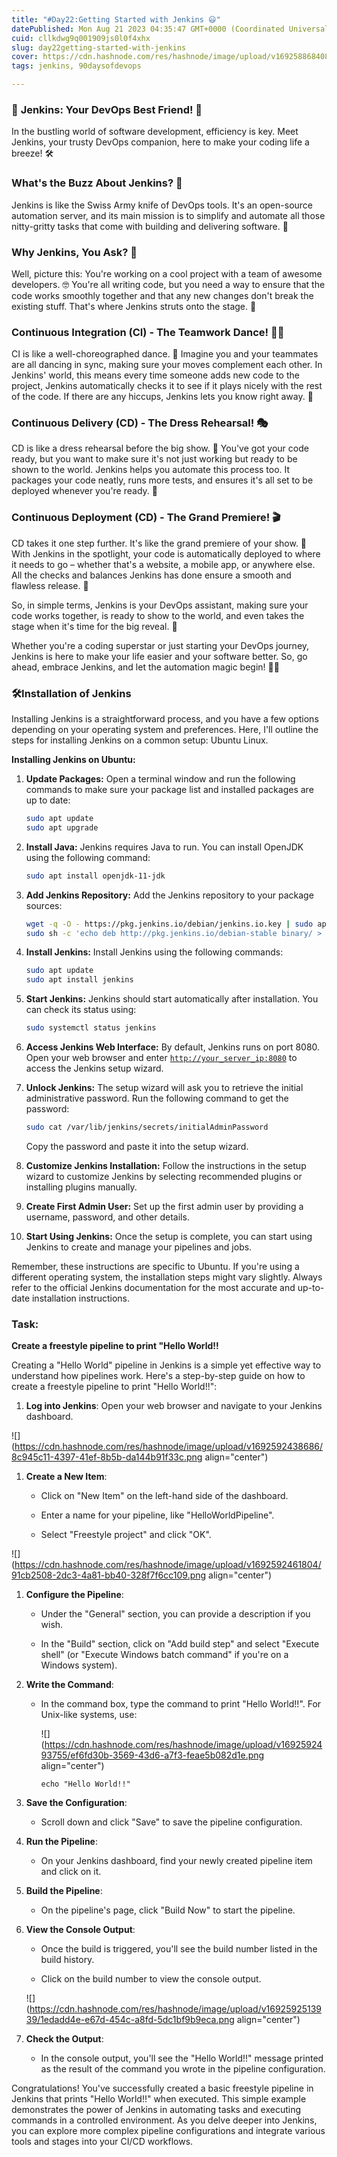 ```yaml
---
title: "#Day22:Getting Started with Jenkins 😃"
datePublished: Mon Aug 21 2023 04:35:47 GMT+0000 (Coordinated Universal Time)
cuid: cllkdwg9q001909js0l0f4xhx
slug: day22getting-started-with-jenkins
cover: https://cdn.hashnode.com/res/hashnode/image/upload/v1692588684086/16a52be6-54fb-4189-91d1-c98039683a18.webp
tags: jenkins, 90daysofdevops

---
```


### 🚀 **Jenkins: Your DevOps Best Friend!** 🌟

In the bustling world of software development, efficiency is key. Meet Jenkins, your trusty DevOps companion, here to make your coding life a breeze! 🛠️

### **What's the Buzz About Jenkins?** 🐝

Jenkins is like the Swiss Army knife of DevOps tools. It's an open-source automation server, and its main mission is to simplify and automate all those nitty-gritty tasks that come with building and delivering software. 🤖

### **Why Jenkins, You Ask?** 🤔

Well, picture this: You're working on a cool project with a team of awesome developers. 🤓 You're all writing code, but you need a way to ensure that the code works smoothly together and that any new changes don't break the existing stuff. That's where Jenkins struts onto the stage. 🎤

### **Continuous Integration (CI) - The Teamwork Dance!** 💃🕺

CI is like a well-choreographed dance. 💃 Imagine you and your teammates are all dancing in sync, making sure your moves complement each other. In Jenkins' world, this means every time someone adds new code to the project, Jenkins automatically checks it to see if it plays nicely with the rest of the code. If there are any hiccups, Jenkins lets you know right away. 🚦

### **Continuous Delivery (CD) - The Dress Rehearsal!** 🎭

CD is like a dress rehearsal before the big show. 🎪 You've got your code ready, but you want to make sure it's not just working but ready to be shown to the world. Jenkins helps you automate this process too. It packages your code neatly, runs more tests, and ensures it's all set to be deployed whenever you're ready. 🎁

### **Continuous Deployment (CD) - The Grand Premiere!** 🎬

CD takes it one step further. It's like the grand premiere of your show. 🌟 With Jenkins in the spotlight, your code is automatically deployed to where it needs to go – whether that's a website, a mobile app, or anywhere else. All the checks and balances Jenkins has done ensure a smooth and flawless release. 🚀

So, in simple terms, Jenkins is your DevOps assistant, making sure your code works together, is ready to show to the world, and even takes the stage when it's time for the big reveal. 🎉

Whether you're a coding superstar or just starting your DevOps journey, Jenkins is here to make your life easier and your software better. So, go ahead, embrace Jenkins, and let the automation magic begin! 🌈✨

### **🛠️Installation of Jenkins**

Installing Jenkins is a straightforward process, and you have a few options depending on your operating system and preferences. Here, I'll outline the steps for installing Jenkins on a common setup: Ubuntu Linux.

**Installing Jenkins on Ubuntu:**

1. **Update Packages:** Open a terminal window and run the following commands to make sure your package list and installed packages are up to date:
    
    ```bash
    sudo apt update
    sudo apt upgrade
    ```
    
2. **Install Java:** Jenkins requires Java to run. You can install OpenJDK using the following command:
    
    ```bash
    sudo apt install openjdk-11-jdk
    ```
    
3. **Add Jenkins Repository:** Add the Jenkins repository to your package sources:
    
    ```bash
    wget -q -O - https://pkg.jenkins.io/debian/jenkins.io.key | sudo apt-key add -
    sudo sh -c 'echo deb http://pkg.jenkins.io/debian-stable binary/ > /etc/apt/sources.list.d/jenkins.list'
    ```
    
4. **Install Jenkins:** Install Jenkins using the following commands:
    
    ```bash
    sudo apt update
    sudo apt install jenkins
    ```
    
5. **Start Jenkins:** Jenkins should start automatically after installation. You can check its status using:
    
    ```bash
    sudo systemctl status jenkins
    ```
    
6. **Access Jenkins Web Interface:** By default, Jenkins runs on port 8080. Open your web browser and enter [`http://your_server_ip:8080`](http://your_server_ip:8080) to access the Jenkins setup wizard.
    
7. **Unlock Jenkins:** The setup wizard will ask you to retrieve the initial administrative password. Run the following command to get the password:
    
    ```bash
    sudo cat /var/lib/jenkins/secrets/initialAdminPassword
    ```
    
    Copy the password and paste it into the setup wizard.
    
8. **Customize Jenkins Installation:** Follow the instructions in the setup wizard to customize Jenkins by selecting recommended plugins or installing plugins manually.
    
9. **Create First Admin User:** Set up the first admin user by providing a username, password, and other details.
    
10. **Start Using Jenkins:** Once the setup is complete, you can start using Jenkins to create and manage your pipelines and jobs.
    

Remember, these instructions are specific to Ubuntu. If you're using a different operating system, the installation steps might vary slightly. Always refer to the official Jenkins documentation for the most accurate and up-to-date installation instructions.

### Task:

**Create a freestyle pipeline to print "Hello World!!**

Creating a "Hello World" pipeline in Jenkins is a simple yet effective way to understand how pipelines work. Here's a step-by-step guide on how to create a freestyle pipeline to print "Hello World!!":

1. **Log into Jenkins**: Open your web browser and navigate to your Jenkins dashboard.
    

![](https://cdn.hashnode.com/res/hashnode/image/upload/v1692592438686/8c945c11-4397-41ef-8b5b-da144b91f33c.png align="center")

1. **Create a New Item**:
    
    * Click on "New Item" on the left-hand side of the dashboard.
        
    * Enter a name for your pipeline, like "HelloWorldPipeline".
        
    * Select "Freestyle project" and click "OK".
        

![](https://cdn.hashnode.com/res/hashnode/image/upload/v1692592461804/91cb2508-2dc3-4a81-bb40-328f7f6cc109.png align="center")

1. **Configure the Pipeline**:
    
    * Under the "General" section, you can provide a description if you wish.
        
    * In the "Build" section, click on "Add build step" and select "Execute shell" (or "Execute Windows batch command" if you're on a Windows system).
        
2. **Write the Command**:
    
    * In the command box, type the command to print "Hello World!!". For Unix-like systems, use:
        
        ![](https://cdn.hashnode.com/res/hashnode/image/upload/v1692592493755/ef6fd30b-3569-43d6-a7f3-feae5b082d1e.png align="center")
        
        ```plaintext
        echo "Hello World!!"
        ```
        
3. **Save the Configuration**:
    
    * Scroll down and click "Save" to save the pipeline configuration.
        
4. **Run the Pipeline**:
    
    * On your Jenkins dashboard, find your newly created pipeline item and click on it.
        
5. **Build the Pipeline**:
    
    * On the pipeline's page, click "Build Now" to start the pipeline.
        
6. **View the Console Output**:
    
    * Once the build is triggered, you'll see the build number listed in the build history.
        
    * Click on the build number to view the console output.
        
    
    ![](https://cdn.hashnode.com/res/hashnode/image/upload/v1692592513939/1edadd4e-e67d-454c-a8fd-5dc1bf9b9eca.png align="center")
    
7. **Check the Output**:
    
    * In the console output, you'll see the "Hello World!!" message printed as the result of the command you wrote in the pipeline configuration.
        

Congratulations! You've successfully created a basic freestyle pipeline in Jenkins that prints "Hello World!!" when executed. This simple example demonstrates the power of Jenkins in automating tasks and executing commands in a controlled environment. As you delve deeper into Jenkins, you can explore more complex pipeline configurations and integrate various tools and stages into your CI/CD workflows.